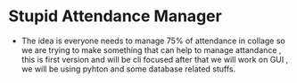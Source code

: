 # Stupid Attendance Manager

* The idea is everyone needs to manage 75% of attendance in collage so we are trying to make something that can help to manage attandance , this is first version and will be cli focused after that we will work on GUI , we will be using pyhton and some database related stuffs.
